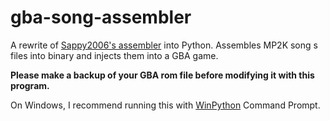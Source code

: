 # gba-song-assembler
A rewrite of [Sappy2006's assembler](https://github.com/Touched/Sappy/blob/master/source/frmAssembler.frm) into Python. Assembles MP2K song s files into binary and injects them into a GBA game.

**Please make a backup of your GBA rom file before modifying it with this program.**

On Windows, I recommend running this with [WinPython](https://winpython.github.io/) Command Prompt.

